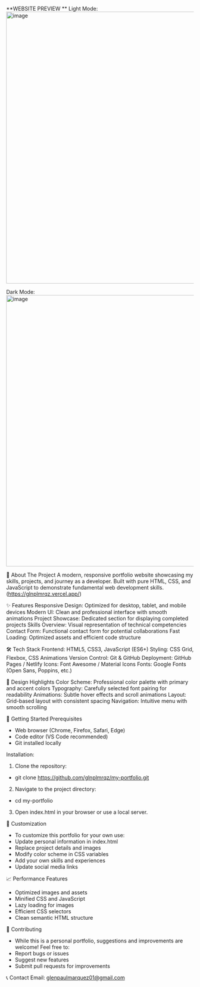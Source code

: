 **WEBSITE PREVIEW **
Light Mode: 
<img width="1366" height="731" alt="image" src="https://github.com/user-attachments/assets/8993b3a8-da33-4ec4-b613-a84eb7af00f4" />

Dark Mode: 
<img width="1366" height="730" alt="image" src="https://github.com/user-attachments/assets/7d042f57-b920-4a9d-a332-00104302bd29" />

🚀 About The Project
A modern, responsive portfolio website showcasing my skills, projects, and journey as a developer. Built with pure HTML, CSS, and JavaScript to demonstrate fundamental web development skills. (https://glnplmrqz.vercel.app/)

✨ Features
Responsive Design: Optimized for desktop, tablet, and mobile devices
Modern UI: Clean and professional interface with smooth animations
Project Showcase: Dedicated section for displaying completed projects
Skills Overview: Visual representation of technical competencies
Contact Form: Functional contact form for potential collaborations
Fast Loading: Optimized assets and efficient code structure

🛠️ Tech Stack
Frontend: HTML5, CSS3, JavaScript (ES6+)
Styling: CSS Grid, Flexbox, CSS Animations
Version Control: Git & GitHub
Deployment: GitHub Pages / Netlify
Icons: Font Awesome / Material Icons
Fonts: Google Fonts (Open Sans, Poppins, etc.)

🎨 Design Highlights
Color Scheme: Professional color palette with primary and accent colors
Typography: Carefully selected font pairing for readability
Animations: Subtle hover effects and scroll animations
Layout: Grid-based layout with consistent spacing
Navigation: Intuitive menu with smooth scrolling

🚀 Getting Started
Prerequisites
- Web browser (Chrome, Firefox, Safari, Edge)
- Code editor (VS Code recommended)
- Git installed locally

Installation:
1. Clone the repository:
- git clone https://github.com/glnplmrqz/my-portfolio.git
2. Navigate to the project directory:
- cd my-portfolio
3. Open index.html in your browser or use a local server.

🔧 Customization
- To customize this portfolio for your own use:
- Update personal information in index.html
- Replace project details and images
- Modify color scheme in CSS variables
- Add your own skills and experiences
- Update social media links

📈 Performance Features
- Optimized images and assets
- Minified CSS and JavaScript
- Lazy loading for images
- Efficient CSS selectors
- Clean semantic HTML structure

🤝 Contributing
- While this is a personal portfolio, suggestions and improvements are welcome! Feel free to:
- Report bugs or issues
- Suggest new features
- Submit pull requests for improvements

📞 Contact
Email: glenpaulmarquez01@gmail.com
